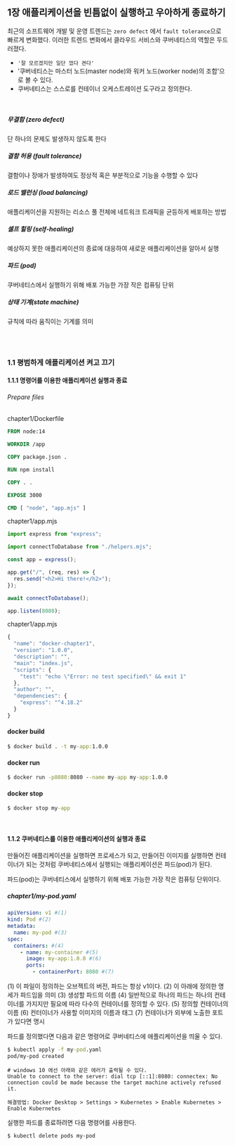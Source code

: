 ## 1장 애플리케이션을 빈틈없이 실행하고 우아하게 종료하기

최근의 소프트웨어 개발 및 운영 트렌드는 `zero defect` 에서 `fault tolerance`으로 빠르게 변화했다. 이러한 트렌드 변화에서 클라우드 서비스와 쿠버네티스의 역할은 두드러졌다.

- `'잘 모르겠지만 일단 껐다 켠다'`
- '쿠버네티스는 마스터 노드(master node)와 워커 노드(worker node)의 조합'으로 볼 수 있다.
- 쿠버네티스는 스스로를 컨테이너 오케스트레이션 도구라고 정의한다.

<br/>

##### 무결함 (zero defect)

단 하나의 문제도 발생하지 않도록 한다

##### 결함 허용 (fault tolerance)

결함이나 장애가 발생하여도 정상적 혹은 부분적으로 기능을 수행할 수 있다

##### 로드 밸런싱 (load balancing)

애플리케이션을 지원하는 리소스 풀 전체에 네트워크 트래픽을 균등하게 배포하는 방법

##### 셀프 힐링 (self-healing)

예상하지 못한 애플리케이션의 종료에 대응하여 새로운 애플리케이션을 알아서 실행

##### 파드 (pod)

쿠버네티스에서 실행하기 위해 배포 가능한 가장 작은 컴퓨팅 단위

##### 상태 기계(state machine)

규칙에 따라 움직이는 기계를 의미

<br/>

<br/>

### 1.1 평범하게 애플리케이션 켜고 끄기

#### 1.1.1 명령어를 이용한 애플리케이션 실행과 종료

###### Prepare files

chapter1/Dockerfile

```dockerfile
FROM node:14

WORKDIR /app

COPY package.json .

RUN npm install

COPY . .

EXPOSE 3000

CMD [ "node", "app.mjs" ]
```

chapter1/app.mjs

```js
import express from "express";

import connectToDatabase from "./helpers.mjs";

const app = express();

app.get("/", (req, res) => {
  res.send("<h2>Hi there!</h2>");
});

await connectToDatabase();

app.listen(8080);
```

chapter1/app.mjs

```js
{
  "name": "docker-chapter1",
  "version": "1.0.0",
  "description": "",
  "main": "index.js",
  "scripts": {
    "test": "echo \"Error: no test specified\" && exit 1"
  },
  "author": "",
  "dependencies": {
    "express": "^4.18.2"
  }
}

```

#### docker build

```cmd
$ docker build . -t my-app:1.0.0
```

#### docker run

```cmd
$ docker run -p8080:8080 --name my-app my-app:1.0.0
```

#### docker stop

```cmd
$ docker stop my-app
```

<br/>

#### 1.1.2 쿠버네티스를 이용한 애플리케이션의 실행과 종료

만들어진 애플리케이션을 실행하면 프로세스가 되고, 만들어진 이미지를 실행하면 컨테이너가 되는 것처럼 쿠버네티스에서 실행되는 애플리케이션은 파드(pod)가 된다.

파드(pod)는 쿠버네티스에서 실행하기 위해 배포 가능한 가장 작은 컴퓨팅 단위이다.

##### chapter1/my-pod.yaml

```yaml
apiVersion: v1 #(1)
kind: Pod #(2)
metadata:
  name: my-pod #(3)
spec:
  containers: #(4)
    - name: my-container #(5)
      image: my-app:1.0.0 #(6)
      ports:
        - containerPort: 8080 #(7)
```

(1) 이 파일이 정의하는 오브젝트의 버전, 파드는 항상 v1이다.
(2) 이 아래에 정의한 명세가 파드임을 의미
(3) 생성할 파드의 이름
(4) 일반적으로 하나의 파드는 하나의 컨테이너를 가지지만 필요에 따라 다수의 컨테이너를 정의할 수 있다.
(5) 정의할 컨테이너의 이름
(6) 컨터이너가 사용할 이미지의 이름과 태그
(7) 컨테이너가 외부에 노출한 포트가 있다면 명시

파드를 정의했다면 다음과 같은 명령어로 쿠버네티스에 애플리케이션을 띄울 수 있다.

```cmd
$ kubectl apply -f my-pod.yaml
pod/my-pod created
```

```
# windows 10 에선 아래와 같은 에러가 출력될 수 있다.
Unable to connect to the server: dial tcp [::1]:8080: connectex: No connection could be made because the target machine actively refused it.

해결방법: Docker Desktop > Settings > Kubernetes > Enable Kubernetes > Enable Kubernetes
```

실행한 파드를 종료하려면 다음 명령어를 사용한다.

```
$ kubectl delete pods my-pod
```

<br/>

